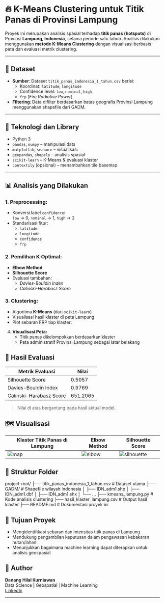 # 🔥 K-Means Clustering untuk Titik Panas di Provinsi Lampung

Proyek ini merupakan analisis spasial terhadap **titik panas (hotspots)** di Provinsi **Lampung, Indonesia**, selama periode satu tahun. Analisis dilakukan menggunakan **metode K-Means Clustering** dengan visualisasi berbasis peta dan evaluasi metrik clustering.

---

## 📂 Dataset

- **Sumber**: Dataset `titik_panas_indonesia_1_tahun.csv` berisi:
  - Koordinat: `latitude`, `longitude`
  - Confidence level: `low`, `nominal`, `high`
  - `frp` (*Fire Radiative Power*)
- **Filtering**: Data difilter berdasarkan batas geografis Provinsi Lampung menggunakan shapefile dari GADM.

---

## 🔧 Teknologi dan Library

- Python 3
- `pandas`, `numpy` – manipulasi data
- `matplotlib`, `seaborn` – visualisasi
- `geopandas`, `shapely` – analisis spasial
- `scikit-learn` – K-Means & evaluasi klaster
- `contextily` (opsional) – menambahkan tile basemap

---

## 📊 Analisis yang Dilakukan

### 1. Preprocessing:
- Konversi label `confidence`:  
  `low` → 0, `nominal` → 1, `high` → 2
- Standarisasi fitur:
  - `latitude`
  - `longitude`
  - `confidence`
  - `frp`

### 2. Pemilihan K Optimal:
- **Elbow Method**
- **Silhouette Score**
- Evaluasi tambahan:
  - *Davies-Bouldin Index*
  - *Calinski-Harabasz Score*

### 3. Clustering:
- Algoritma **K-Means** (dari `scikit-learn`)
- Visualisasi hasil klaster di peta Lampung
- Plot sebaran FRP tiap klaster:

4. **Visualisasi Peta:**
   - Titik panas dikelompokkan berdasarkan klaster
   - Peta administratif Provinsi Lampung sebagai latar belakang

## 🧪 Hasil Evaluasi
| Metrik Evaluasi        | Nilai |
|------------------------|-------|
| Silhouette Score       | 0.5057 |
| Davies-Bouldin Index   | 0.9769 |
| Calinski-Harabasz Score| 651.2065 |

> Nilai di atas bergantung pada hasil aktual model.

## 🗺️ Visualisasi

| Klaster Titik Panas di Lampung | Elbow Method | Silhouette Score |
|-------------------------------|--------------|------------------|
| ![map](https://github.com/user-attachments/assets/0ce9ff37-ae56-4292-ac48-bc2fdd7c1f40) | ![elbow](https://github.com/user-attachments/assets/5cc940ef-b2b8-49b8-a99f-a9d09da58b5e) | ![silhouette](https://github.com/user-attachments/assets/40bd6d36-1039-4011-ac68-d3699a3a37fd) |


## 📁 Struktur Folder
project-root/
├── titik_panas_indonesia_1_tahun.csv # Dataset utama
├── GADM/ # Shapefile wilayah Indonesia
│ ├── IDN_adm1.shp
│ ├── IDN_adm1.dbf
│ ├── IDN_adm1.shx
│ └── ...
├── kmeans_lampung.py # Kode analisis clustering
├── hasil_klaster_lampung.csv # Output hasil klaster
├── README.md # Dokumentasi proyek ini

## 📌 Tujuan Proyek
- Mengidentifikasi sebaran dan intensitas titik panas di Lampung
- Mendukung pengambilan keputusan dalam pengawasan kebakaran hutan/lahan
- Menunjukkan bagaimana machine learning dapat diterapkan untuk analisis geospasial

## 👤 Author
**Danang Hilal Kurniawan**  
Data Science | Geospatial | Machine Learning  
[LinkedIn](https://www.linkedin.com/in/dananghilalkurniawan/)

---
